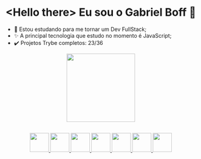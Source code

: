 <h1 align="center">&lt;Hello there&gt; Eu sou o Gabriel Boff 🦄</h1>
<div style="display: inline;">
  <ul>
  <li>📖 Estou estudando para me tornar um Dev FullStack;</li>
  <li>✨ A principal tecnologia que estudo no momento é JavaScript;</li>
  <li> ✔️ Projetos Trybe completos: 23/36</li>
  </ul>
</div>
<div align="center">
  <a href="https://github.com/gab-boff"/>
  <img height="180em" src="https://github-readme-stats.vercel.app/api?username=gab-boff&show_icons=true&theme=tokyonight&include_all_commits=true&count_private=true"/> 
</div>

##
<div align="center">  
  <img src="https://cdn.jsdelivr.net/gh/devicons/devicon/icons/html5/html5-plain.svg" width="50em" style="pointer-events: none;cursor:default;"/>
  <img src="https://cdn.jsdelivr.net/gh/devicons/devicon/icons/css3/css3-plain.svg" width="50em"/">
  <img src="https://cdn.jsdelivr.net/gh/devicons/devicon/icons/javascript/javascript-original.svg" width="50em"/>
  <img src="https://cdn.jsdelivr.net/gh/devicons/devicon/icons/react/react-original.svg" width="50em"/>
  <img src="https://cdn.jsdelivr.net/gh/devicons/devicon/icons/mysql/mysql-original.svg" width="50em"/>
  <img src="https://cdn.jsdelivr.net/gh/devicons/devicon/icons/mongodb/mongodb-original.svg" width="50em"/>
  <img src="https://cdn.jsdelivr.net/gh/devicons/devicon/icons/nodejs/nodejs-plain.svg" width="50em"/>                                                               
</div>

